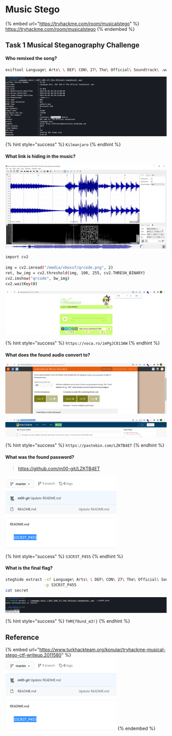 # Music Stego

{% embed url="https://tryhackme.com/room/musicalstego" %}
https://tryhackme.com/room/musicalstego
{% endembed %}

## Task 1 Musical Steganography Challenge

#### Who remixed the song?

```bash
exiftool Language\ Arts\ \ DEF\ CON\ 27\ The\ Official\ Soundtrack\ .wav
```

![](<../../.gitbook/assets/Screenshot from 2022-04-05 06-31-03 (1).png>)

{% hint style="success" %}
`Kilmanjaro`
{% endhint %}

#### What link is hiding in the music?

![](<../../.gitbook/assets/Screenshot from 2022-04-05 07-23-01 (1).png>)

```bash
import cv2

img = cv2.imread("/media/vboxsf/qrcode.png", 2)
ret, bw_img = cv2.threshold(img, 100, 255, cv2.THRESH_BINARY)
cv2.imshow("qrcode", bw_img)
cv2.waitKey(0)
```

![](<../../.gitbook/assets/Screenshot from 2022-04-05 07-24-46 (1).png>)

{% hint style="success" %}
`https://voca.ro/imPgJC013AW`
{% endhint %}

#### What does the found audio convert to?

![](<../../.gitbook/assets/Screenshot from 2022-04-05 07-28-01.png>)

![](<../../.gitbook/assets/Screenshot from 2022-04-05 07-28-09 (1).png>)

{% hint style="success" %}
`https://pastebin.com/LZKTB4ET`
{% endhint %}

#### What was the found password?

> https://github.com/m00-git/LZKTB4ET

![](<../../.gitbook/assets/image (5) (1) (1).png>)

{% hint style="success" %}
`S3CR3T_P455`
{% endhint %}

#### What is the final flag?

```bash
steghide extract -sf Language\ Arts\ \ DEF\ CON\ 27\ The\ Official\ Soundtrack\ .wav \
                 -p S3CR3T_P455
cat secret
```

![](<../../.gitbook/assets/Screenshot from 2022-04-05 07-48-23.png>)

{% hint style="success" %}
`THM{f0und_m3!}`
{% endhint %}

## Reference

{% embed url="https://www.turkhackteam.org/konular/tryhackme-musical-stego-ctf-writeup.2011580" %}
![](<../../.gitbook/assets/image (5) (1) (1).png>)
{% endembed %}
